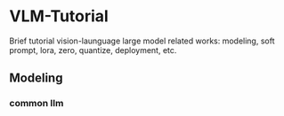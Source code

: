 
# VLM-Tutorial
Brief tutorial vision-launguage large model related works: modeling, soft prompt, lora, zero, quantize, deployment, etc.


## Modeling
### common llm




